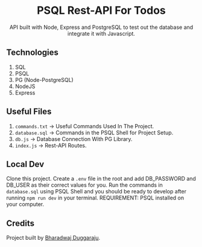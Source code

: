 <h1 align="center">PSQL Rest-API For Todos</h1>

<p align="center">API built with Node, Express and PostgreSQL to test out the database and integrate it with Javascript.</p>

## Technologies
1) SQL
2) PSQL
3) PG (Node-PostgreSQL)
4) NodeJS
5) Express

## Useful Files
1) ```commands.txt``` -> Useful Commands Used In The Project.
2) ```database.sql``` -> Commands in the PSQL Shell for Project Setup.
3) ```db.js``` -> Database Connection With PG Library.
4) ```index.js``` -> Rest-API Routes.

## Local Dev
Clone this project. Create a ```.env``` file in the root and add DB_PASSWORD and DB_USER as their correct values for you. Run the commands in ```database.sql``` using PSQL Shell and you should be ready to develop after running ```npm run dev``` in your terminal. REQUIREMENT: PSQL installed on your computer.

## Credits
Project built by [Bharadwaj Duggaraju](https://bharadwaj.duggaraju.com).